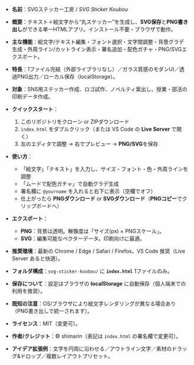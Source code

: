 * **名前**：SVGステッカー工房 / *SVG Sticker Koubou*

* **概要**：テキスト＋絵文字から“丸ステッカー”を生成し、**SVG保存**と**PNG書き出し**ができる単一HTMLアプリ。インストール不要・ブラウザで動作。

* **主な機能**：絵文字/テキスト編集・フォント選択・文字間調整・背景グラデ生成・外周ライン/カットライン表示・署名追加・配色ガチャ・PNG/SVGエクスポート。

* **特長**：1ファイル完結（外部ライブラリなし）／ガラス質感のモダンUI／透過PNG出力／ローカル保存（localStorage）。

* **対象**：SNS用ステッカー作成、ロゴ試作、ノベルティ案出し、授業・部活の印刷データ作成。

* **クイックスタート**：

  1. このリポジトリをクローン or ZIPダウンロード
  2. `index.html` をダブルクリック（または VS Code の **Live Server** で開く）
  3. 左のエディタで調整 → 右でプレビュー → **PNG/SVG**を保存

* **使い方**：

  * 「絵文字」「テキスト」を入力し、サイズ・フォント・色・外周ラインを調整
  * 「ムードで配色ガチャ」で自動グラデ生成
  * 署名欄に `@yourname` を入れると右下に表示（空欄でオフ）
  * 仕上がったら **PNGダウンロード** or **SVGダウンロード**（**PNGコピー**でクリップボードへ）

* **エクスポート**：

  * **PNG**：背景は透明。解像度は「サイズ(px) × PNGスケール」。
  * **SVG**：編集可能なベクターデータ。印刷向けに最適。

* **推奨環境**：最新の Chrome / Edge / Safari / Firefox。VS Code 推奨（Live Server あると快適）。

* **フォルダ構成**：`svg-sticker-koubou/` に **`index.html`** 1ファイルのみ。

* **保存について**：設定はブラウザの **localStorage** に自動保存（個人端末での利用を推奨）。

* **既知の注意**：OS/ブラウザにより絵文字レンダリングが異なる場合あり（PNG書き出しで統一されます）。

* **ライセンス**：MIT（変更可）。

* **作者/クレジット**：© shimarin（表記は `index.html` の署名欄で変更可）。

* **アイデア拡張例**：文字を円周に沿わせる／アウトライン文字／素材のドラッグ&ドロップ／複数レイアウトプリセット。

